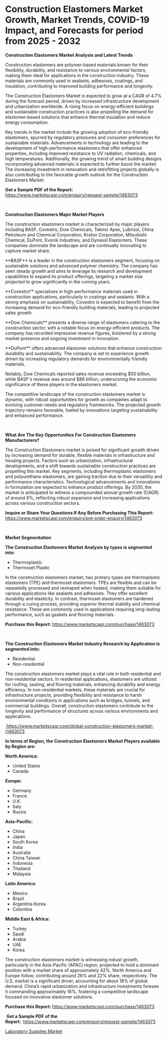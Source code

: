 <p><h1>Construction Elastomers Market Growth, Market Trends, COVID-19 Impact, and Forecasts for period from 2025 - 2032</h1></p><p><strong>Construction Elastomers Market Analysis and Latest Trends</strong></p>
<p><p>Construction elastomers are polymer-based materials known for their flexibility, durability, and resistance to various environmental factors, making them ideal for applications in the construction industry. These materials are commonly used in sealants, adhesives, coatings, and insulation, contributing to improved building performance and longevity.</p><p>The Construction Elastomers Market is expected to grow at a CAGR of 4.7% during the forecast period, driven by increased infrastructure development and urbanization worldwide. A rising focus on energy-efficient buildings and sustainable construction practices is also propelling the demand for elastomer-based solutions that enhance thermal insulation and reduce energy consumption.</p><p>Key trends in the market include the growing adoption of eco-friendly elastomers, spurred by regulatory pressures and consumer preferences for sustainable materials. Advancements in technology are leading to the development of high-performance elastomers that offer enhanced properties, including improved resistance to UV radiation, chemicals, and high temperatures. Additionally, the growing trend of smart building designs incorporating advanced materials is expected to further boost the market. The increasing investment in renovation and retrofitting projects globally is also contributing to the favorable growth outlook for the Construction Elastomers Market.</p></p>
<p><strong>Get a Sample PDF of the Report:&nbsp;</strong> <a href="https://www.marketscagr.com/enquiry/request-sample/1463073?utm_campaign=2465&utm_medium=2&utm_source=Github&utm_content=ia&utm_term=01042025&utm_id=construction-elastomers">https://www.marketscagr.com/enquiry/request-sample/1463073</a></p>
<p>&nbsp;</p>
<p><strong>Construction Elastomers Major Market Players</strong></p>
<p><p>The construction elastomers market is characterized by major players including BASF, Covestro, Dow Chemicals, Teknor Apex, Lubrizol, China Petroleum and Chemical Corporation, Kraton Corporation, Mitsubishi Chemical, DuPont, Evonik Industries, and Dynasol Elastomers. These companies dominate the landscape and are continually innovating to capture market share.</p><p>**BASF** is a leader in the construction elastomers segment, focusing on sustainable solutions and advanced polymer chemistry. The company has seen steady growth and aims to leverage its research and development capabilities to expand its product offerings, targeting a market size projected to grow significantly in the coming years.</p><p>**Covestro** specializes in high-performance materials used in construction applications, particularly in coatings and sealants. With a strong emphasis on sustainability, Covestro is expected to benefit from the increasing demand for eco-friendly building materials, leading to projected sales growth.</p><p>**Dow Chemicals** presents a diverse range of elastomers catering to the construction sector, with a notable focus on energy-efficient products. The company has recorded impressive revenue figures, bolstered by a strong market presence and ongoing investment in innovation.</p><p>**DuPont** offers advanced elastomer solutions that enhance construction durability and sustainability. The company is set to experience growth driven by increasing regulatory demands for environmentally friendly materials.</p><p>Notably, Dow Chemicals reported sales revenue exceeding $50 billion, while BASF's revenue was around $88 billion, underscoring the economic significance of these players in the elastomers market.</p><p>The competitive landscape of the construction elastomers market is dynamic, with robust opportunities for growth as companies adapt to evolving customer needs and regulatory frameworks. The projected growth trajectory remains favorable, fueled by innovations targeting sustainability and enhanced performance.</p></p>
<p>&nbsp;</p>
<p><strong>What Are The Key Opportunities For Construction Elastomers Manufacturers?</strong></p>
<p><p>The Construction Elastomers market is poised for significant growth driven by increasing demand for durable, flexible materials in infrastructure and housing projects. Factors such as urbanization, infrastructural developments, and a shift towards sustainable construction practices are propelling this market. Key segments, including thermoplastic elastomers and polyurethane elastomers, are gaining traction due to their versatility and performance characteristics. Technological advancements and innovations in formulation are expected to enhance product offerings. By 2030, the market is anticipated to witness a compounded annual growth rate (CAGR) of around 6%, reflecting robust expansion and increasing applications across various construction sectors.</p></p>
<p><strong>Inquire or Share Your Questions If Any Before Purchasing This Report:</strong> <a href="https://www.marketscagr.com/enquiry/pre-order-enquiry/1463073?utm_campaign=2465&utm_medium=2&utm_source=Github&utm_content=ia&utm_term=01042025&utm_id=construction-elastomers">https://www.marketscagr.com/enquiry/pre-order-enquiry/1463073</a></p>
<p>&nbsp;</p>
<p><strong>Market Segmentation</strong></p>
<p><strong>The Construction Elastomers Market Analysis by types is segmented into:</strong></p>
<p><ul><li>Thermoplastic</li><li>Thermoset Plastic</li></ul></p>
<p><p>In the construction elastomers market, two primary types are thermoplastic elastomers (TPE) and thermoset elastomers. TPEs are flexible and can be repeatedly processed and reshaped when heated, making them suitable for various applications like sealants and adhesives. They offer excellent durability and elasticity. In contrast, thermoset elastomers are hardened through a curing process, providing superior thermal stability and chemical resistance. These are commonly used in applications requiring long-lasting performance, such as gaskets and flooring materials.</p></p>
<p><strong>Purchase this Report:&nbsp;</strong><a href="https://www.marketscagr.com/purchase/1463073?utm_campaign=2465&utm_medium=2&utm_source=Github&utm_content=ia&utm_term=01042025&utm_id=construction-elastomers">https://www.marketscagr.com/purchase/1463073</a></p>
<p>&nbsp;</p>
<p><strong>The Construction Elastomers Market Industry Research by Application is segmented into:</strong></p>
<p><ul><li>Residential</li><li>Non-residential</li></ul></p>
<p><p>The construction elastomers market plays a vital role in both residential and non-residential sectors. In residential applications, elastomers are utilized for roofing, sealing, and flooring materials, enhancing durability and energy efficiency. In non-residential markets, these materials are crucial for infrastructure projects, providing flexibility and resistance to harsh environmental conditions in applications such as bridges, tunnels, and commercial buildings. Overall, construction elastomers contribute to the longevity and performance of structures across various environments and applications.</p></p>
<p><a href="https://www.marketscagr.com/global-construction-elastomers-market-r1463073?utm_campaign=2465&utm_medium=2&utm_source=Github&utm_content=ia&utm_term=01042025&utm_id=construction-elastomers">&nbsp;https://www.marketscagr.com/global-construction-elastomers-market-r1463073</a></p>
<p><strong>In terms of Region, the Construction Elastomers Market Players available by Region are:</strong></p>
<p>
    <p> <strong> North America: </strong>
        <ul>
            <li>United States</li>
            <li>Canada</li>
        </ul>
        </p> 
    <p> <strong> Europe: </strong>
        <ul>
            <li>Germany</li>
            <li>France</li>
            <li>U.K.</li>
            <li>Italy</li>
            <li>Russia</li>
        </ul>
        </p> 
    <p> <strong> Asia-Pacific: </strong>
        <ul>
            <li>China</li>
            <li>Japan</li>
            <li>South Korea</li>
            <li>India</li>
            <li>Australia</li>
            <li>China Taiwan</li>
            <li>Indonesia</li>
            <li>Thailand</li>
            <li>Malaysia</li>
        </ul>
        </p> 
    <p> <strong> Latin America: </strong>
        <ul>
            <li>Mexico</li>
            <li>Brazil</li>
            <li>Argentina Korea</li>
            <li>Colombia</li>
        </ul>
        </p> 
    <p> <strong> Middle East & Africa: </strong>
        <ul>
            <li>Turkey</li>
            <li>Saudi</li>
            <li>Arabia</li>
            <li>UAE</li>
            <li>Korea</li>
        </ul>
    </p>
    </p>
<p><p>The construction elastomers market is witnessing robust growth, particularly in the Asia-Pacific (APAC) region, projected to hold a dominant position with a market share of approximately 42%. North America and Europe follow, contributing around 26% and 22% share, respectively. The U.S. market is a significant driver, accounting for about 18% of global demand. China’s rapid urbanization and infrastructure investments foresee it commanding approximately 16%, fostering a competitive landscape focused on innovative elastomer solutions.</p></p>
<p><strong>Purchase this Report: </strong><a href="https://www.marketscagr.com/purchase/1463073?utm_campaign=2465&utm_medium=2&utm_source=Github&utm_content=ia&utm_term=01042025&utm_id=construction-elastomers">https://www.marketscagr.com/purchase/1463073</a></p>
<p>&nbsp;<strong>Get a Sample PDF of the Report:&nbsp;&nbsp;</strong><a href="https://www.marketscagr.com/enquiry/request-sample/1463073?utm_campaign=2465&utm_medium=2&utm_source=Github&utm_content=ia&utm_term=01042025&utm_id=construction-elastomers">https://www.marketscagr.com/enquiry/request-sample/1463073</a></p>
<p><strong></strong></p>
<p><p><a href="https://github.com/sherikacas30/Market-Research-Report-List-1/blob/main/laboratory-supplies-market.md?utm_campaign=2465&utm_medium=2&utm_source=Github&utm_content=ia&utm_term=01042025&utm_id=construction-elastomers">Laboratory Supplies Market</a></p></p>